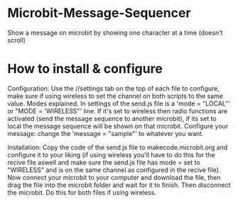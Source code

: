 # Microbit-Message-Sequencer
Show a message on microbit by showing one character at a time (doesn't scroll)

# How to install & configure
Configuration:
  Use the //settings tab on the top of each file to configure, make sure if using wireless to set the channel on both scripts to the same value.
  Modes explained. In settings of the send.js file is a 'mode = "LOCAL"' or "MODE = 'WIRELESS"' line. If it's set to wireless then radio functions are activated (send the message sequence to another microbit), if its set to local the message sequence will be shown on that microbit.
  Configure your message: change the 'message = "sample"' to whatever you want.

Installation:
  Copy the code of the send.js file to makecode.microbit.org and configure it to your liking (if using wireless you'll have to do this for the    recive file aswell and make sure the send.js file has mode = set to "WIRELESS" and is on the same channel as configured in the recive file).  Now connect your microbit to your computer and download the file, then drag the file into the microbit folder and wait for it to finish. Then disconnect the microbit. Do this for both files if using wireless.
